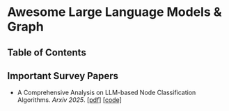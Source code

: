 # Awesome Large Language Models & Graph

## Table of Contents


## Important Survey Papers
- A Comprehensive Analysis on LLM-based Node Classification Algorithms.  *Arxiv 2025*. [[pdf]](https://arxiv.org/pdf/2502.00829) [[code]](https://llmnodebed.github.io/)
